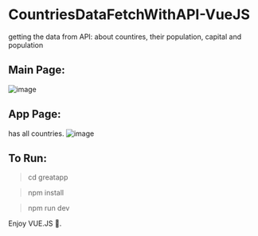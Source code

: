# CountriesDataFetchWithAPI-VueJS
getting the data from API: about countires, their population, capital and population

## Main Page:

![image](https://github.com/alitheDev/CountriesDataFetchWithAPI-VueJS/assets/48137657/cddf3b53-bc28-404f-ba1a-619d6a7a711b)

## App Page:
has all countries.
![image](https://github.com/alitheDev/CountriesDataFetchWithAPI-VueJS/assets/48137657/1dcb1d76-7b36-4443-89ee-7fd92988d989)

## To Run:
  > cd greatapp
  
  > npm install

  > npm run dev

Enjoy VUE.JS 🤗.
